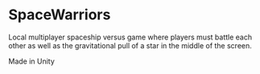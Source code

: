 # SpaceWarriors
Local multiplayer spaceship versus game where players must battle each other as well as the gravitational pull of a star in the middle of the screen. 

Made in Unity
